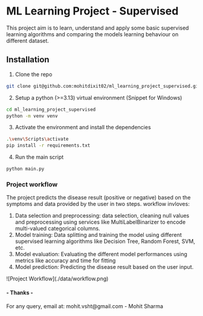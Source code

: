 <h1>ML Learning Project - Supervised</h1>
<p>
    This project aim is to learn, understand and apply some basic supervised learning algorithms and comparing the models learning behaviour on different dataset.
</p>

<h2>Installation</h2>

1. Clone the repo

```bash
git clone git@github.com:mohitdixit02/ml_learning_project_supervised.git
```

2. Setup a python (>=3.13) virtual environment (Snippet for Windows)

```bash
cd ml_learning_project_supervised
python -m venv venv
```

3. Activate the environment and install the dependencies

```bash
.\venv\Scripts\activate
pip install -r requirements.txt
```

4. Run the main script

```bash
python main.py
```

<h3>Project workflow</h3>
<p>
    The project predicts the disease result (positive or negative) based on the symptoms and data provided by the user in two steps. workflow invloves:
    <ol>
    <li>Data selection and preprocessing: data selection, cleaning null values and preprocessing using services like MultiLabelBinarizer to encode multi-valued categorical columns.</li>
    <li>Model training: Data splitting and training the model using different supervised learning algorithms like Decision Tree, Random Forest, SVM, etc.</li>
    <li>Model evaluation: Evaluating the different model performances using metrics like accuracy and time for fitting</li>
    <li>Model prediction: Predicting the disease result based on the user input.</li>
    </ol>
</p>
![Project Workflow](./data/workflow.png)

<h4>- Thanks -</h4>
For any query, email at: mohit.vsht@gmail.com - Mohit Sharma
